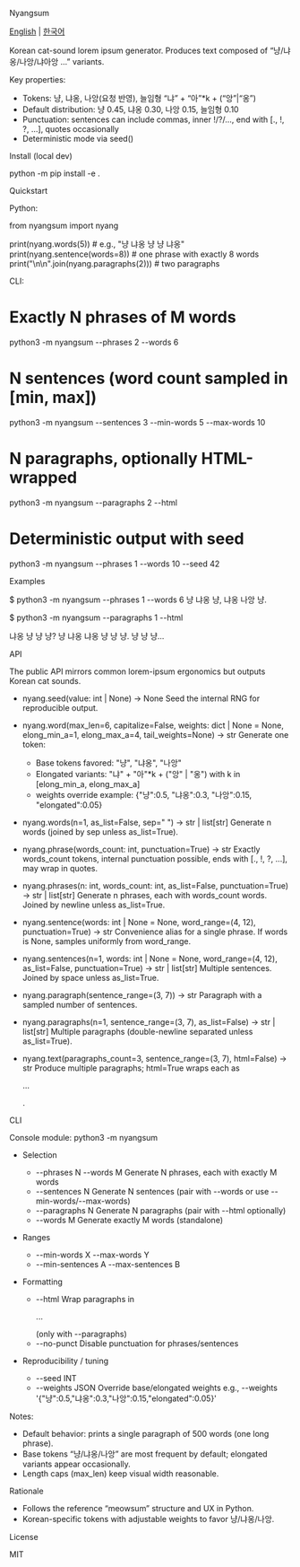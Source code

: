 Nyangsum

[English](README.md) | [한국어](README.ko.md)

Korean cat-sound lorem ipsum generator. Produces text composed of “냥/냐옹/나앙/냐아앙 …” variants.

Key properties:
- Tokens: 냥, 냐옹, 나앙(요청 반영), 늘임형 “냐” + “아”*k + (“앙”|“옹”)
- Default distribution: 냥 0.45, 냐옹 0.30, 나앙 0.15, 늘임형 0.10
- Punctuation: sentences can include commas, inner !/?/..., end with [., !, ?, ...], quotes occasionally
- Deterministic mode via seed()

Install (local dev)

python -m pip install -e .

Quickstart

Python:

from nyangsum import nyang

print(nyang.words(5))                     # e.g., "냥 냐옹 냥 냥 냐옹"
print(nyang.sentence(words=8))            # one phrase with exactly 8 words
print("\n\n".join(nyang.paragraphs(2)))   # two paragraphs

CLI:

# Exactly N phrases of M words
python3 -m nyangsum --phrases 2 --words 6

# N sentences (word count sampled in [min, max])
python3 -m nyangsum --sentences 3 --min-words 5 --max-words 10

# N paragraphs, optionally HTML-wrapped
python3 -m nyangsum --paragraphs 2 --html

# Deterministic output with seed
python3 -m nyangsum --phrases 1 --words 10 --seed 42

Examples

$ python3 -m nyangsum --phrases 1 --words 6
냥 냐옹 냥, 냐옹 나앙 냥.

$ python3 -m nyangsum --paragraphs 1 --html
<p>냐옹 냥 냥 냥? 냥 냐옹 냐옹 냥 냥 냥. 냥 냥 냥...</p>

API

The public API mirrors common lorem-ipsum ergonomics but outputs Korean cat sounds.

- nyang.seed(value: int | None) -> None
  Seed the internal RNG for reproducible output.

- nyang.word(max_len=6, capitalize=False, weights: dict | None = None, elong_min_a=1, elong_max_a=4, tail_weights=None) -> str
  Generate one token:
  - Base tokens favored: "냥", "냐옹", "나앙"
  - Elongated variants: "냐" + "아"*k + ("앙" | "옹") with k in [elong_min_a, elong_max_a]
  - weights override example: {"냥":0.5, "냐옹":0.3, "나앙":0.15, "elongated":0.05}

- nyang.words(n=1, as_list=False, sep=" ") -> str | list[str]
  Generate n words (joined by sep unless as_list=True).

- nyang.phrase(words_count: int, punctuation=True) -> str
  Exactly words_count tokens, internal punctuation possible, ends with [., !, ?, ...], may wrap in quotes.

- nyang.phrases(n: int, words_count: int, as_list=False, punctuation=True) -> str | list[str]
  Generate n phrases, each with words_count words. Joined by newline unless as_list=True.

- nyang.sentence(words: int | None = None, word_range=(4, 12), punctuation=True) -> str
  Convenience alias for a single phrase. If words is None, samples uniformly from word_range.

- nyang.sentences(n=1, words: int | None = None, word_range=(4, 12), as_list=False, punctuation=True) -> str | list[str]
  Multiple sentences. Joined by space unless as_list=True.

- nyang.paragraph(sentence_range=(3, 7)) -> str
  Paragraph with a sampled number of sentences.

- nyang.paragraphs(n=1, sentence_range=(3, 7), as_list=False) -> str | list[str]
  Multiple paragraphs (double-newline separated unless as_list=True).

- nyang.text(paragraphs_count=3, sentence_range=(3, 7), html=False) -> str
  Produce multiple paragraphs; html=True wraps each as <p>...</p>.

CLI

Console module: python3 -m nyangsum

- Selection
  - --phrases N --words M       Generate N phrases, each with exactly M words
  - --sentences N               Generate N sentences (pair with --words or use --min-words/--max-words)
  - --paragraphs N              Generate N paragraphs (pair with --html optionally)
  - --words M                   Generate exactly M words (standalone)

- Ranges
  - --min-words X --max-words Y
  - --min-sentences A --max-sentences B

- Formatting
  - --html                      Wrap paragraphs in <p>...</p> (only with --paragraphs)
  - --no-punct                  Disable punctuation for phrases/sentences

- Reproducibility / tuning
  - --seed INT
  - --weights JSON              Override base/elongated weights
                                e.g., --weights '{"냥":0.5,"냐옹":0.3,"나앙":0.15,"elongated":0.05}'

Notes:
- Default behavior: prints a single paragraph of 500 words (one long phrase).
- Base tokens “냥/냐옹/나앙” are most frequent by default; elongated variants appear occasionally.
- Length caps (max_len) keep visual width reasonable.

Rationale

- Follows the reference “meowsum” structure and UX in Python.
- Korean-specific tokens with adjustable weights to favor 냥/냐옹/나앙.

License

MIT
